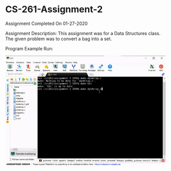 # CS-261-Assignment-2
Assignment Completed On 01-27-2020

Assignment Description: This assignment was for a Data Structures class. The given problem was to convert a bag into a set.

Program Example Run:

![Program Example Run](https://github.com/ConnerFosterCS/CS-261-Assignment-2/blob/main/Example%20Run.gif)
